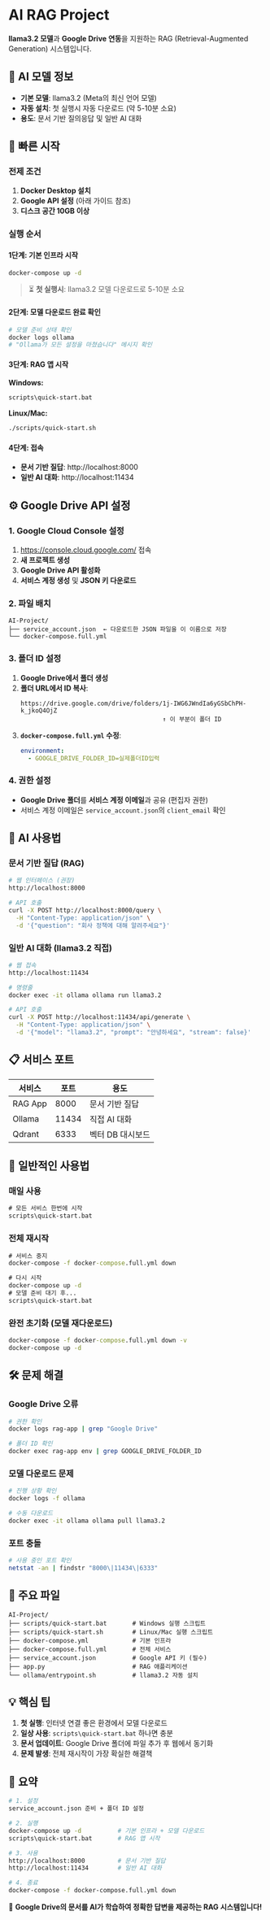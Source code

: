 # AI RAG Project

**llama3.2 모델**과 **Google Drive 연동**을 지원하는 RAG (Retrieval-Augmented Generation) 시스템입니다.

## 🤖 AI 모델 정보

- **기본 모델**: llama3.2 (Meta의 최신 언어 모델)
- **자동 설치**: 첫 실행시 자동 다운로드 (약 5-10분 소요)
- **용도**: 문서 기반 질의응답 및 일반 AI 대화

## 🚀 빠른 시작

### 전제 조건
1. **Docker Desktop 설치**
2. **Google API 설정** (아래 가이드 참조)
3. **디스크 공간 10GB 이상**

### 실행 순서

#### 1단계: 기본 인프라 시작
```bash
docker-compose up -d
```
> ⏳ **첫 실행시**: llama3.2 모델 다운로드로 5-10분 소요

#### 2단계: 모델 다운로드 완료 확인
```bash
# 모델 준비 상태 확인
docker logs ollama
# "Ollama가 모든 설정을 마쳤습니다" 메시지 확인
```

#### 3단계: RAG 앱 시작
**Windows:**
```cmd
scripts\quick-start.bat
```

**Linux/Mac:**
```bash
./scripts/quick-start.sh
```

#### 4단계: 접속
- **문서 기반 질답**: http://localhost:8000
- **일반 AI 대화**: http://localhost:11434

## ⚙️ Google Drive API 설정

### 1. Google Cloud Console 설정
1. https://console.cloud.google.com/ 접속
2. **새 프로젝트 생성**
3. **Google Drive API 활성화**
4. **서비스 계정 생성** 및 **JSON 키 다운로드**

### 2. 파일 배치
```
AI-Project/
├── service_account.json  ← 다운로드한 JSON 파일을 이 이름으로 저장
└── docker-compose.full.yml
```

### 3. 폴더 ID 설정
1. **Google Drive에서 폴더 생성**
2. **폴더 URL에서 ID 복사**:
   ```
   https://drive.google.com/drive/folders/1j-IWG6JWndIa6yGSbChPH-k_jkoQ4OjZ
                                          ↑ 이 부분이 폴더 ID
   ```
3. **`docker-compose.full.yml` 수정**:
   ```yaml
   environment:
     - GOOGLE_DRIVE_FOLDER_ID=실제폴더ID입력
   ```

### 4. 권한 설정
- **Google Drive 폴더**를 **서비스 계정 이메일**과 공유 (편집자 권한)
- 서비스 계정 이메일은 `service_account.json`의 `client_email` 확인

## 🤖 AI 사용법

### 문서 기반 질답 (RAG)
```bash
# 웹 인터페이스 (권장)
http://localhost:8000

# API 호출
curl -X POST http://localhost:8000/query \
  -H "Content-Type: application/json" \
  -d '{"question": "회사 정책에 대해 알려주세요"}'
```

### 일반 AI 대화 (llama3.2 직접)
```bash
# 웹 접속
http://localhost:11434

# 명령줄
docker exec -it ollama ollama run llama3.2

# API 호출
curl -X POST http://localhost:11434/api/generate \
  -H "Content-Type: application/json" \
  -d '{"model": "llama3.2", "prompt": "안녕하세요", "stream": false}'
```

## 📋 서비스 포트

| 서비스 | 포트 | 용도 |
|--------|------|------|
| RAG App | 8000 | 문서 기반 질답 |
| Ollama | 11434 | 직접 AI 대화 |
| Qdrant | 6333 | 벡터 DB 대시보드 |

## 🔄 일반적인 사용법

### 매일 사용
```cmd
# 모든 서비스 한번에 시작
scripts\quick-start.bat
```

### 전체 재시작
```cmd
# 서비스 중지
docker-compose -f docker-compose.full.yml down

# 다시 시작
docker-compose up -d
# 모델 준비 대기 후...
scripts\quick-start.bat
```

### 완전 초기화 (모델 재다운로드)
```cmd
docker-compose -f docker-compose.full.yml down -v
docker-compose up -d
```

## 🛠️ 문제 해결

### Google Drive 오류
```bash
# 권한 확인
docker logs rag-app | grep "Google Drive"

# 폴더 ID 확인
docker exec rag-app env | grep GOOGLE_DRIVE_FOLDER_ID
```

### 모델 다운로드 문제
```bash
# 진행 상황 확인
docker logs -f ollama

# 수동 다운로드
docker exec -it ollama ollama pull llama3.2
```

### 포트 충돌
```bash
# 사용 중인 포트 확인
netstat -an | findstr "8000\|11434\|6333"
```

## 📁 주요 파일

```
AI-Project/
├── scripts/quick-start.bat       # Windows 실행 스크립트
├── scripts/quick-start.sh        # Linux/Mac 실행 스크립트  
├── docker-compose.yml            # 기본 인프라
├── docker-compose.full.yml       # 전체 서비스
├── service_account.json          # Google API 키 (필수)
├── app.py                        # RAG 애플리케이션
└── ollama/entrypoint.sh          # llama3.2 자동 설치
```

## 💡 핵심 팁

1. **첫 실행**: 인터넷 연결 좋은 환경에서 모델 다운로드
2. **일상 사용**: `scripts\quick-start.bat` 하나면 충분
3. **문서 업데이트**: Google Drive 폴더에 파일 추가 후 웹에서 동기화
4. **문제 발생**: 전체 재시작이 가장 확실한 해결책

## 🎯 요약

```bash
# 1. 설정
service_account.json 준비 + 폴더 ID 설정

# 2. 실행  
docker-compose up -d          # 기본 인프라 + 모델 다운로드
scripts\quick-start.bat       # RAG 앱 시작

# 3. 사용
http://localhost:8000         # 문서 기반 질답
http://localhost:11434        # 일반 AI 대화

# 4. 종료
docker-compose -f docker-compose.full.yml down
```

🚀 **Google Drive의 문서를 AI가 학습하여 정확한 답변을 제공하는 RAG 시스템입니다!**
